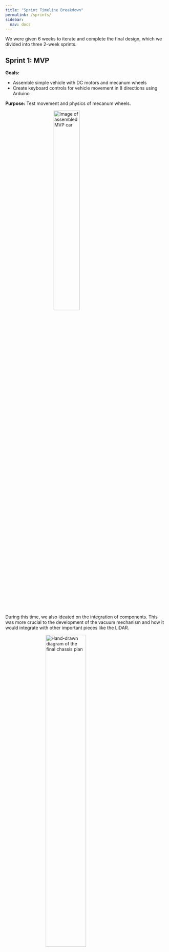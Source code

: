 ```yaml
---
title: "Sprint Timeline Breakdown"
permalink: /sprints/
sidebar:
  nav: docs
---
```


We were given 6 weeks to iterate and complete the final design, which we divided into three 2-week sprints.


## Sprint 1: MVP

**Goals:**
* Assemble simple vehicle with DC motors and mecanum wheels
* Create keyboard controls for vehicle movement in 8 directions using Arduino

**Purpose:** Test movement and physics of mecanum wheels.

<img src="{{ site.baseurl }}/assets/images/sprint_1_car.jpg" alt="Image of assembled MVP car" style="display: block;
	margin-left: auto;
	margin-right: auto;
	width: 40%;"
/>

During this time, we also ideated on the integration of components. This was more crucial to the development of the vacuum mechanism and how it would integrate with other important pieces like the LiDAR.

<img src="{{ site.baseurl }}/assets/images/chassis_diagram.png" alt="Hand-drawn diagram of the final chassis plan" style="display: block;
	margin-left: auto;
	margin-right: auto;
	width: 50%;"
/>




## Sprint 2

**Goals:**
* Get stepper motors working
* Replace Arduino with Raspberry Pi
* Parse LiDAR data
* Create custom chassis to mount all parts

**Purpose:** Get LiDAR working on its own, replace MVP components with more advanced options.

<img src="{{ site.baseurl }}/assets/images/sprint_2_car.png" alt="Image of the assembled robot for the sprint 2 demo" style="display: block;
	margin-left: auto;
	margin-right: auto;
	width: 40%;"
/>

During the preparation for this sprint, we encountered many problems involving the wheels and the motors. The stepper motors we used produced enough heat to melt the 3D printed couplers needed to attach the motors to the mecanum wheels. Due to this inconvenience, the set up for the LiDAR was completed separately and dismounted from the chassis.

We would also like to note, this is where we forgot about the orientation of the mecanum wheels. This caused further problems with the movement of the robot, which added onto our problems immensely for this sprint deliverable.  



## Sprint 3

**Goals:**
* Implement new (larger) stepper motors and mecanum wheels
* Integrate and test LiDAR-based navigation 
* Integrate more robust navigation algorithm
* Fix cable management
* Figure out how to improve torque/ability to drive heavy chassis
* Decide upon a vacuuming method, build it

**Purpose:** finish project

<img src="{{ site.baseurl }}/assets/images/fan.png" alt="Image of the fan used to vacuum" style="display: block;
	margin-left: auto;
	margin-right: auto;
	width: 35%;"
/>

At this point, we built the vacuuming mechanism with a fan that did not have powerful enough airflow to uptake some items. With simple testing, however, we found the mechanism to work and would work more efficiently with a more powerful fan attached. 

<img src="{{ site.baseurl }}/assets/images/final_chassis.jpg" alt="Ayush and a hastily-assembled version of the final vehicle design" style="display: block;
	margin-left: auto;
	margin-right: auto;
	width: 40%;"
/>


## Technical Challenges (Stepper Motors)

The biggest challenge we faced throughout the process of creating the final design was working with the stepper motors. In our original design, we used 6V Nema 8 stepper motors. Although we successfully got them working, we experienced a lot of issues with the motors overheating if they were powered for more than a few minutes (which melted the 3D-printed wheel adapters). Furthermore, the motors were so small that they buckled under the weight of all the chassis/electronics components.

In Sprint 3, we attempted to remedy these issues by using <a href="https://www.amazon.com/Stepper-Motor-Bipolar-64oz-Printer/dp/B00PNEQI7W" target="_blank">12V Nema 17 stepper motors</a>. Since these ran on 12V instead of 6V, it prevented the overheating issue. However, when trying to use them, the entire motor system would stutter/freeze up. Because of this, debugging was difficult as we couldn't easily pinpoint what component had failed. We had to check all the wirings and the software each time this occurred, which was a huge time sink. We discovered that one of the (<a href="https://www.amazon.com/Qunqi-Controller-Module-Stepper-Arduino/dp/B014KMHSW6" target="_blank">L298N motor controllers</a>) completely stopped working.

By this time, it was too late to purchase new controllers, so we decided to cut our losses and pivot to using DC motors we had lying around. We realized that the Raspberry Pi's GPIO pins were relatively unstable (likely another contributer to the motor stuttering issue), so we started controlling the motors with an Arduino. Because of this, we also replaced our motor controllers with <a href="https://www.adafruit.com/product/1438" target="_blank">Adafruit’s Arduino motor shield</a>, which could drive all 4 DC motors.


<br>
<br>


## Gallery

<div>
	<div>
		<img src="{{ site.baseurl }}/assets/images/iso_view_1.png" alt="Isometric view of the robot" style="display: inline-block;
			width: 30%;"
		/>
		<div style="display: inline-block; width: 3%"></div>
		<img src="{{ site.baseurl }}/assets/images/iso_view_2.png" alt="Isometric view of the robot" style="display: inline-block;
			width: 30%;"
		/>
		<div style="display: inline-block; width: 3%"></div>
		<img src="{{ site.baseurl }}/assets/images/front_view.png" alt="Isometric view of the robot" style="display: inline-block;
			width: 30%;"
		/>
	</div>

	<div style="height: 5%"></div>

	<div>
		<img src="{{ site.baseurl }}/assets/images/side_view_1.png" alt="Isometric view of the robot" style="display: inline-block;
			width: 30%;"
		/>
		<div style="display: inline-block; width: 3%"></div>
		<img src="{{ site.baseurl }}/assets/images/side_view_2.png" alt="Isometric view of the robot" style="display: inline-block;
			width: 30%;"
		/>
		<div style="display: inline-block; width: 3%"></div>
		<div style="display: inline-block; width: 30%"></div>
	</div>
</div>